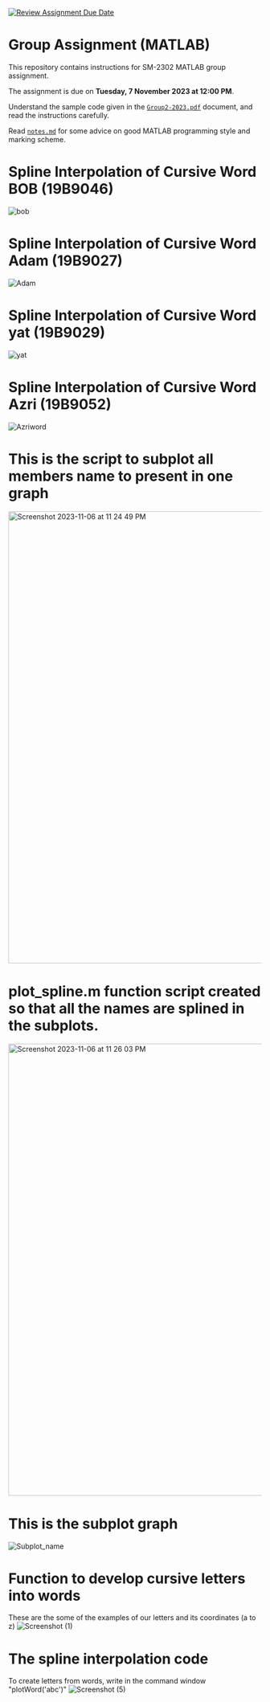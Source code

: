 [![Review Assignment Due Date](https://classroom.github.com/assets/deadline-readme-button-24ddc0f5d75046c5622901739e7c5dd533143b0c8e959d652212380cedb1ea36.svg)](https://classroom.github.com/a/i8q0vJZ5)
# Group Assignment (MATLAB)

This repository contains instructions for SM-2302 MATLAB group assignment.

The assignment is due on **Tuesday, 7 November 2023 at 12:00 PM**.

Understand the sample code given in the [`Group2-2023.pdf`](Group2-2023.pdf) document, and read the instructions carefully.

Read [`notes.md`](notes.md) for some advice on good MATLAB programming style and marking scheme.


# Spline Interpolation of Cursive Word BOB (19B9046)

![bob](https://github.com/sm2302-aug23/grp-matlab-syntax-error/assets/141397239/16dbd0ea-3b90-4f1b-8f94-9ecf17132c33)

# Spline Interpolation of Cursive Word Adam (19B9027)

![Adam](https://github.com/sm2302-aug23/grp-matlab-syntax-error/assets/142872329/92e59424-a215-4eaa-a7ec-3e4be6627696)

# Spline Interpolation of Cursive Word yat (19B9029)

![yat](https://github.com/sm2302-aug23/grp-matlab-syntax-error/assets/141397205/c34aedff-0d61-4051-8ab6-af3326782e7c)

# Spline Interpolation of Cursive Word Azri (19B9052)

![Azriword](https://github.com/sm2302-aug23/grp-matlab-syntax-error/assets/141397301/df0f74b2-cfab-41fa-bead-c9eb97c953b4)

# This is the script to subplot all members name to present in one graph

<img width="900" alt="Screenshot 2023-11-06 at 11 24 49 PM" src="https://github.com/sm2302-aug23/grp-matlab-syntax-error/assets/141397205/9e7ea175-d5ba-4281-952b-26ebd18dd11b">

# plot_spline.m function script created so that all the names are splined in the subplots.

<img width="900" alt="Screenshot 2023-11-06 at 11 26 03 PM" src="https://github.com/sm2302-aug23/grp-matlab-syntax-error/assets/141397205/43bdd2e4-0b9d-4694-a894-c0236f78f75e">

# This is the subplot graph 
![Subplot_name](https://github.com/sm2302-aug23/grp-matlab-syntax-error/assets/141397301/34158eff-94dc-4f5d-bb11-69b22074d40e)

# Function to develop cursive letters into words
These are the some of the examples of our letters and its coordinates (a to z)
![Screenshot (1)](https://github.com/sm2302-aug23/grp-matlab-syntax-error/assets/141397205/a0cf8e02-9064-4694-b5b5-326491334d30)

# The spline interpolation code 
To create letters from words, write in the command window "plotWord('abc')"
![Screenshot (5)](https://github.com/sm2302-aug23/grp-matlab-syntax-error/assets/141397205/5755dedc-73bb-438e-b826-7fa04fedec72)

